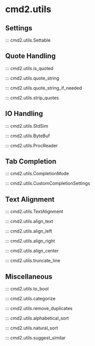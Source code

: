# cmd2.utils

## Settings

::: cmd2.utils.Settable

## Quote Handling

::: cmd2.utils.is_quoted

::: cmd2.utils.quote_string

::: cmd2.utils.quote_string_if_needed

::: cmd2.utils.strip_quotes

## IO Handling

::: cmd2.utils.StdSim

::: cmd2.utils.ByteBuf

::: cmd2.utils.ProcReader

## Tab Completion

::: cmd2.utils.CompletionMode

::: cmd2.utils.CustomCompletionSettings

## Text Alignment

::: cmd2.utils.TextAlignment

::: cmd2.utils.align_text

::: cmd2.utils.align_left

::: cmd2.utils.align_right

::: cmd2.utils.align_center

::: cmd2.utils.truncate_line

## Miscellaneous

::: cmd2.utils.to_bool

::: cmd2.utils.categorize

::: cmd2.utils.remove_duplicates

::: cmd2.utils.alphabetical_sort

::: cmd2.utils.natural_sort

::: cmd2.utils.suggest_similar
